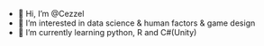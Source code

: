 - 👋 Hi, I’m @Cezzel
- 👀 I’m interested in data science & human factors & game design
- 🌱 I’m currently learning python, R and C#(Unity)

<!---
Cezzel/Cezzel is a ✨ special ✨ repository because its `README.md` (this file) appears on your GitHub profile.
You can click the Preview link to take a look at your changes.
--->

